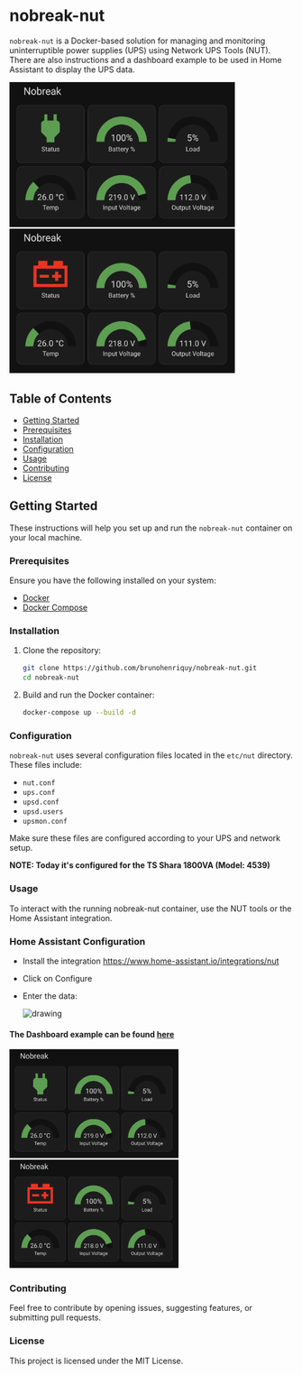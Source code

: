 # nobreak-nut

`nobreak-nut` is a Docker-based solution for managing and monitoring uninterruptible power supplies (UPS) using Network UPS Tools (NUT). There are also instructions and a dashboard example to be used in Home Assistant to display the UPS data.

<img src="images/dashboard_line.png" alt="drawing" width="400"/>
<img src="images/dashboard_bat.png" alt="drawing" width="400"/>

## Table of Contents

- [Getting Started](#getting-started)
- [Prerequisites](#prerequisites)
- [Installation](#installation)
- [Configuration](#configuration)
- [Usage](#usage)
- [Contributing](#contributing)
- [License](#license)

## Getting Started

These instructions will help you set up and run the `nobreak-nut` container on your local machine.

### Prerequisites

Ensure you have the following installed on your system:

- [Docker](https://docs.docker.com/get-docker/)
- [Docker Compose](https://docs.docker.com/compose/install/)

### Installation

1. Clone the repository:
    ```sh
    git clone https://github.com/brunohenriquy/nobreak-nut.git
    cd nobreak-nut
    ```

2. Build and run the Docker container:
    ```sh
    docker-compose up --build -d
    ```

### Configuration

`nobreak-nut` uses several configuration files located in the `etc/nut` directory. These files include:

- `nut.conf`
- `ups.conf`
- `upsd.conf`
- `upsd.users`
- `upsmon.conf`

Make sure these files are configured according to your UPS and network setup.

**NOTE: Today it's configured for the TS Shara 1800VA (Model: 4539)**

### Usage
To interact with the running nobreak-nut container, use the NUT tools or the Home Assistant integration.

### Home Assistant Configuration
- Install the integration https://www.home-assistant.io/integrations/nut
- Click on Configure
- Enter the data:

   <img src="images/nut_config.png" alt="drawing" width="200"/>

#### The Dashboard example can be found [here](home_assistant/dashboard.yaml)
<img src="images/dashboard_line.png" alt="drawing" width="300"/>
<img src="images/dashboard_bat.png" alt="drawing" width="300"/>

### Contributing
Feel free to contribute by opening issues, suggesting features, or submitting pull requests.

### License
This project is licensed under the MIT License.

